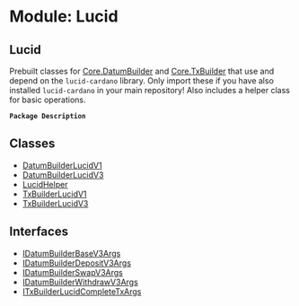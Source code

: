 # Module: Lucid

## Lucid
Prebuilt classes for [Core.DatumBuilder](../classes/Core.DatumBuilder.md) and [Core.TxBuilder](../classes/Core.TxBuilder.md) that use and depend
on the `lucid-cardano` library. Only import these if you have also installed `lucid-cardano`
in your main repository! Also includes a helper class for basic operations.

**`Package Description`**

## Classes

- [DatumBuilderLucidV1](../classes/Lucid.DatumBuilderLucidV1.md)
- [DatumBuilderLucidV3](../classes/Lucid.DatumBuilderLucidV3.md)
- [LucidHelper](../classes/Lucid.LucidHelper.md)
- [TxBuilderLucidV1](../classes/Lucid.TxBuilderLucidV1.md)
- [TxBuilderLucidV3](../classes/Lucid.TxBuilderLucidV3.md)

## Interfaces

- [IDatumBuilderBaseV3Args](../interfaces/Lucid.IDatumBuilderBaseV3Args.md)
- [IDatumBuilderDepositV3Args](../interfaces/Lucid.IDatumBuilderDepositV3Args.md)
- [IDatumBuilderSwapV3Args](../interfaces/Lucid.IDatumBuilderSwapV3Args.md)
- [IDatumBuilderWithdrawV3Args](../interfaces/Lucid.IDatumBuilderWithdrawV3Args.md)
- [ITxBuilderLucidCompleteTxArgs](../interfaces/Lucid.ITxBuilderLucidCompleteTxArgs.md)
